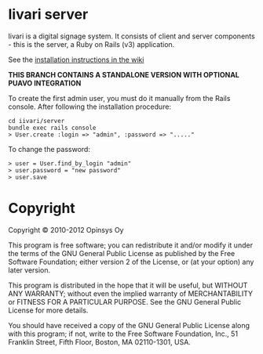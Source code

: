 Iivari server
=============

Iivari is a digital signage system. It consists of client and server
components - this is the server, a Ruby on Rails (v3) application.

See the [installation instructions in the wiki](/opinsys/iivari/wiki/Server-installation-instructions)

**THIS BRANCH CONTAINS A STANDALONE VERSION WITH OPTIONAL PUAVO INTEGRATION**

To create the first admin user, you must do it manually from
the Rails console. After following the installation procedure:

    cd iivari/server
    bundle exec rails console
    > User.create :login => "admin", :password => "....."

To change the password:

    > user = User.find_by_login "admin"
    > user.password = "new password"
    > user.save


Copyright
=========

Copyright © 2010-2012 Opinsys Oy

This program is free software; you can redistribute it and/or modify it
under the terms of the GNU General Public License as published by the
Free Software Foundation; either version 2 of the License, or (at your
option) any later version.

This program is distributed in the hope that it will be useful, but
WITHOUT ANY WARRANTY; without even the implied warranty of
MERCHANTABILITY or FITNESS FOR A PARTICULAR PURPOSE. See the GNU General
Public License for more details.

You should have received a copy of the GNU General Public License along
with this program; if not, write to the Free Software Foundation, Inc.,
51 Franklin Street, Fifth Floor, Boston, MA 02110-1301, USA.

